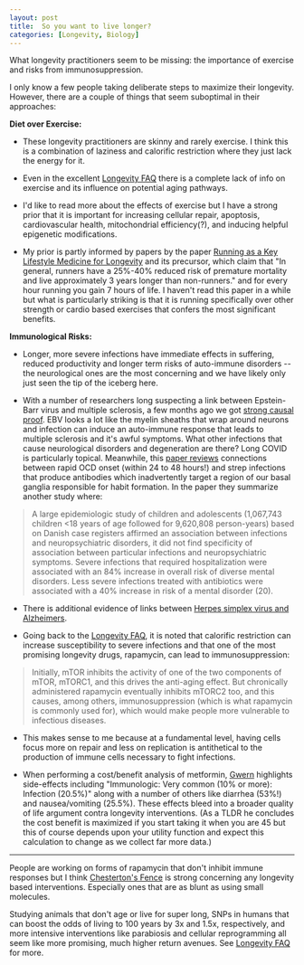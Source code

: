```yaml
---
layout: post
title:  So you want to live longer?
categories: [Longevity, Biology]
---
```


What longevity practitioners seem to be missing: the importance of exercise and risks from immunosuppression.

I only know a few people taking deliberate steps to maximize their longevity. However, there are a couple of things that seem suboptimal in their approaches:

**Diet over Exercise:**
- These longevity practitioners are skinny and rarely exercise. I think this is a combination of laziness and calorific restriction where they just lack the energy for it.

- Even in the excellent [Longevity FAQ](https://nintil.com/longevity/) there is a complete lack of info on exercise and its influence on potential aging pathways.

- I'd like to read more about the effects of exercise but I have a strong prior that it is important for increasing cellular repair, apoptosis, cardiovascular health, mitochondrial efficiency(?), and inducing helpful epigenetic modifications.  

- My prior is partly informed by papers by the paper [Running as a Key Lifestyle Medicine for Longevity](https://pubmed.ncbi.nlm.nih.gov/28365296/) and its precursor, which claim that "In general, runners have a 25%-40% reduced risk of premature mortality and live approximately 3 years longer than non-runners." and for every hour running you gain 7 hours of life. I haven't read this paper in a while but what is particularly striking is that it is running specifically over other strength or cardio based exercises that confers the most significant benefits.

**Immunological Risks:**

- Longer, more severe infections have immediate effects in suffering, reduced productivity and longer term risks of auto-immune disorders -- the neurological ones are the most concerning and we have likely only just seen the tip of the iceberg here.

- With a number of researchers long suspecting a link between Epstein-Barr virus and multiple sclerosis, a few months ago we got [strong causal proof](https://www.jwatch.org/na54567/2022/02/01/strong-evidence-epstein-barr-virus-one-trigger-multiple). EBV looks a lot like the myelin sheaths that wrap around neurons and infection can induce an auto-immune response that leads to multiple sclerosis and it's awful symptoms. What other infections that cause neurological disorders and degeneration are there? Long COVID is particularly topical. Meanwhile, this [paper reviews](https://ajp.psychiatryonline.org/doi/full/10.1176/appi.ajp.2020.20111598) connections between rapid OCD onset (within 24 to 48 hours!) and strep infections that produce antibodies which inadvertently target a region of our basal ganglia responsible for habit formation. In the paper they summarize another study where:

> A large epidemiologic study of children and adolescents (1,067,743 children <18 years of age followed for 9,620,808 person-years) based on Danish case registers affirmed an association between infections and neuropsychiatric disorders, it did not find specificity of association between particular infections and neuropsychiatric symptoms. Severe infections that required hospitalization were associated with an 84% increase in overall risk of diverse mental disorders. Less severe infections treated with antibiotics were associated with a 40% increase in risk of a mental disorder (20).

- There is additional evidence of links between [Herpes simplex virus and Alzheimers](https://en.wikipedia.org/wiki/Alzheimer%27s_disease#Infections).

- Going back to the [Longevity FAQ](https://nintil.com/longevity/), it is noted that calorific restriction can increase susceptibility to severe infections and that one of the most promising longevity drugs, rapamycin, can lead to immunosuppression:

> Initially, mTOR inhibits the activity of one of the two components of mTOR, mTORC1, and this drives the anti-aging effect. But chronically administered rapamycin eventually inhibits mTORC2 too, and this causes, among others, immunosuppression (which is what rapamycin is commonly used for), which would make people more vulnerable to infectious diseases.

- This makes sense to me because at a fundamental level, having cells focus more on repair and less on replication is antithetical to the production of immune cells necessary to fight infections.

- When performing a cost/benefit analysis of metformin, [Gwern](https://www.gwern.net/Longevity#causality-1) highlights side-effects including "Immunologic: Very common (10% or more): Infection (20.5%)" along with a number of others like diarrhea (53%!) and nausea/vomiting (25.5%). These effects bleed into a broader quality of life argument contra longevity interventions. (As a TLDR he concludes the cost benefit is maximized if you start taking it when you are 45 but this of course depends upon your utility function and expect this calculation to change as we collect far more data.)

---

People are working on forms of rapamycin that don't inhibit immune responses but I think [Chesterton's Fence](https://wiki.lesswrong.com/wiki/Chesterton%27s_Fence) is strong concerning any longevity based interventions. Especially ones that are as blunt as using small molecules.

Studying animals that don't age or live for super long, SNPs in humans that can boost the odds of living to 100 years by 3x and 1.5x, respectively, and more intensive interventions like parabiosis and cellular reprogramming all seem like more promising, much higher return avenues. See [Longevity FAQ](https://nintil.com/longevity/) for more.  
